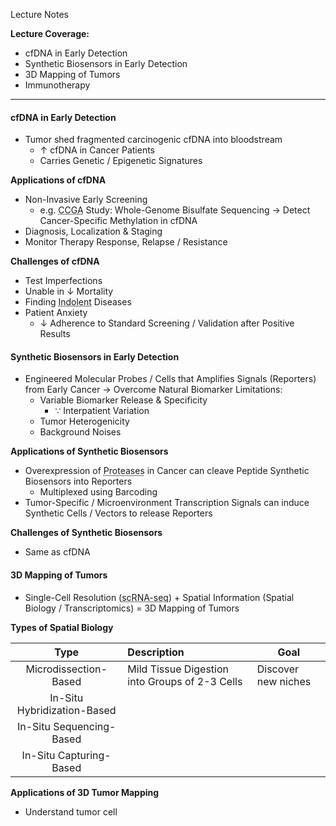 Lecture Notes

**Lecture Coverage:**
- cfDNA in Early Detection
- Synthetic Biosensors in Early Detection
- 3D Mapping of Tumors
- Immunotherapy

---
#### **cfDNA in Early Detection**
- Tumor shed fragmented carcinogenic cfDNA into bloodstream
	- ↑ cfDNA in Cancer Patients
	- Carries Genetic / Epigenetic Signatures

**Applications of cfDNA**
- Non-Invasive Early Screening
	- e.g. <abbr Title="Circulating Cell-Free Genome Atlas">CCGA</abbr> Study: Whole-Genome Bisulfate Sequencing → Detect Cancer-Specific Methylation in cfDNA
- Diagnosis, Localization & Staging
- Monitor Therapy Response, Relapse / Resistance

**Challenges of cfDNA**
- Test Imperfections
- Unable in ↓ Mortality
- Finding <abbr Title="Showing Little to No Progression">Indolent</abbr> Diseases
- Patient Anxiety
	- ↓ Adherence to Standard Screening / Validation after Positive Results


#### **Synthetic Biosensors in Early Detection**
- Engineered Molecular Probes / Cells that Amplifies Signals (Reporters) from Early Cancer → Overcome Natural Biomarker Limitations:
	- Variable Biomarker Release & Specificity
		- ∵ Interpatient Variation
	- Tumor Heterogenicity
	- Background Noises

**Applications of Synthetic Biosensors**
- Overexpression of <abbr Title="e.g. Matrix Metalloproteinase">Proteases</abbr> in Cancer can cleave Peptide Synthetic Biosensors into Reporters
	- Multiplexed using Barcoding
- Tumor-Specific / Microenvironment Transcription Signals can induce Synthetic Cells / Vectors to release Reporters

**Challenges of Synthetic Biosensors**
- Same as cfDNA


#### **3D Mapping of Tumors**
- Single-Cell Resolution (<abbr Title="Single-Cell RNA Sequencing">scRNA-seq</abbr>) + Spatial Information (Spatial Biology / Transcriptomics) = 3D Mapping of Tumors

**Types of Spatial Biology**

|            Type             | Description                                    | Goal                |
| :-------------------------: | :--------------------------------------------- | ------------------- |
|    Microdissection-Based    | Mild Tissue Digestion into Groups of 2-3 Cells | Discover new niches |
| In-Situ Hybridization-Based |                                                |                     |
|  In-Situ Sequencing-Based   |                                                |                     |
|   In-Situ Capturing-Based   |                                                |                     |

**Applications of 3D Tumor Mapping**
- Understand tumor cell 